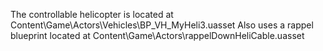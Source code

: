 The controllable helicopter is located at Content\Game\Actors\Vehicles\BP_VH_MyHeli3.uasset
Also uses a rappel blueprint located at Content\Game\Actors\rappelDownHeliCable.uasset
